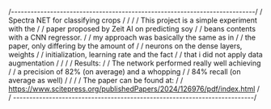 /---------------------------------------------------------------------------/
/                   Spectra NET for classifying crops                       /
/                                                                           /
/           This project is a simple experiment with the                    /
/           paper proposed by Zeit AI on predicting soy                     /
/           beans contents with a CNN regressor.                            /
/           my approach was basically the same as in                        /
/           the paper, only differing by the amount of                      /
/           neurons on the dense layers, weights                            /
/           initialization, learning rate and the fact                      /
/           that i did not apply data augmentation                          /
/                                                                           /
/           Results:                                                        /
/           The network performed really well achieving                     /
/           a precision of 82% (on average) and a whopping                  /
/           84% recall (on average as well)                                 /
/                                                                           /
/           The paper can be found at:                                      /
/   https://www.scitepress.org/publishedPapers/2024/126976/pdf/index.html   /
/ --------------------------------------------------------------------------/